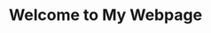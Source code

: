 <!DOCTYPE html>
<html>
<head>
  <title>My Webpage</title>
</head>
<body>

  <header>
    <h1>Welcome to My Webpage</h1>
  
  
